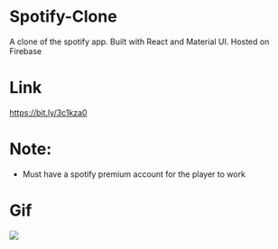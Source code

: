 # Spotify-Clone
  A clone of the spotify app. Built with React and Material UI. Hosted on Firebase
 
# Link
 https://bit.ly/3c1kza0

# Note:
- Must have a spotify premium account for the player to work

# Gif
![]('https://media.giphy.com/media/llbBdjsaL0pr5iG90H/giphy.gif')
